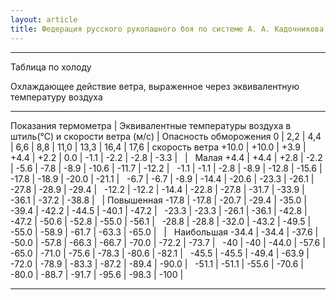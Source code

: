 ```yaml
---
layout: article
title: Федерация русского рукопашного боя по системе А. А. Кадочникова
---
```

* * *

Таблица по холоду



Охлаждающее действие ветра, выраженное через эквивалентную температуру воздуха

---
Показания термометра | Эквивалентные температуры воздуха в штиль(°С) и скорости ветра (м/с) | Опасность обморожения 
0 | 2,2 | 4,4 | 6,6 | 8,8 | 11,0 | 13,3 | 16,4 | 17,6 | скорость ветра 
+10.0 | +10.0 | +3.9 | +4.4 | +2.2 | 0.0 | -1.1 | -2.2 | -2.8 | -3.3 |   |   Малая 
+4.4 | +4.4 | +2.8 | -2.2 | -5.6 | -7.8 | -8.9 | -10.6 | -11.7 | -12.2 |   
-1.1 | -1.1 | -2.8 | -8.9 | -12.8 | -15.6 | -17.8 | -18.9 | -20.0 | -21.1 |   
-6.7 | -6.7 | -8.9 | -14.4 | -20.6 | -23.3 | -26.1 | -27.8 | -28.9 | -29.4 |   
-12.2 | -12.2 | -14.4 | -22.8 | -27.8 | -31.7 | -33.9 | -36.1 | -37.2 | -38.8 |   | Повышенная 
-17.8 | -17.8 | -20.7 | -29.4 | -35.0 | -39.4 | -42.2 | -44.5 | -40.1 | -47.2 |   
-23.3 | -23.3 | -26.1 | -36.1 | -42.8 | -47.2 | -50.6 | -52.8 | -55.0 | -56.1 |   
-28.8 | -28.8 | -32.0 | -43.2 | -49.5 | -55.0 | -58.9 | -61.7 | -63.3 | -65.0 |   |   Наибольшая 
-34.4 | -34.4 | -37.6 | -50.0 | -57.8 | -66.3 | -66.7 | -70.0 | -72.2 | -73.7 |   
-40 | -40 | -44.0 | -57.6 | -65.0 | -71.0 | -75.6 | -78.3 | -80.6 | -82.1 |   
-45.5 | -45.5 | -49.4 | -63.9 | -72.0 | -78.9 | -83.3 | -87.2 | -89.4 | -90.0 |   
-51.1 | -51.1 | -55.6 | -70.6 | -80.0 | -88.7 | -91.7 | -95.6 | -98.3 | -100 |   



  
  




* * *

